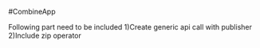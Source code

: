 #CombineApp

Following part need to be included
1)Create generic api call with publisher
2)Include zip operator

